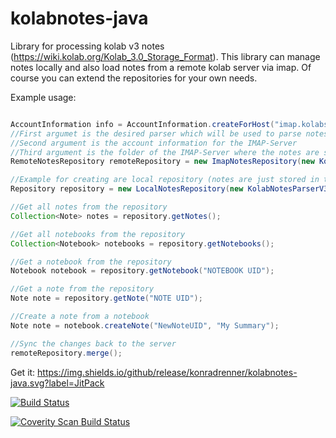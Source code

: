 # kolabnotes-java
Library for processing kolab v3 notes (https://wiki.kolab.org/Kolab_3.0_Storage_Format). This library can manage notes locally and also load notes from a remote kolab server via imap. Of course you can extend the repositories for your own needs.

Example usage:
```java

AccountInformation info = AccountInformation.createForHost("imap.kolabserver.com").username("").password("").build();
//First argumet is the desired parser which will be used to parse notes from a storage format into the correct classes
//Second argument is the account information for the IMAP-Server
//Third argument is the folder of the IMAP-Server where the notes are stored (this argument is also the ID of the repository)
RemoteNotesRepository remoteRepository = new ImapNotesRepository(new KolabNotesParserV3(), info, "Notes");

//Example for creating are local repository (notes are just stored in the memory)
Repository repository = new LocalNotesRepository(new KolabNotesParserV3(), "repositoryID");

//Get all notes from the repository
Collection<Note> notes = repository.getNotes();

//Get all notebooks from the repository
Collection<Notebook> notebooks = repository.getNotebooks();

//Get a notebook from the repository
Notebook notebook = repository.getNotebook("NOTEBOOK UID");

//Get a note from the repository
Note note = repository.getNote("NOTE UID");

//Create a note from a notebook
Note note = notebook.createNote("NewNoteUID", "My Summary");

//Sync the changes back to the server
remoteRepository.merge();

```

Get it: https://img.shields.io/github/release/konradrenner/kolabnotes-java.svg?label=JitPack

[![Build Status](https://secure.travis-ci.org/konradrenner/kolabnotes-java.png?branch=master)](http://travis-ci.org/konradrenner/kolabnotes-java)

<a href="https://scan.coverity.com/projects/4760">
  <img alt="Coverity Scan Build Status"
       src="https://scan.coverity.com/projects/4760/badge.svg"/>
</a>
